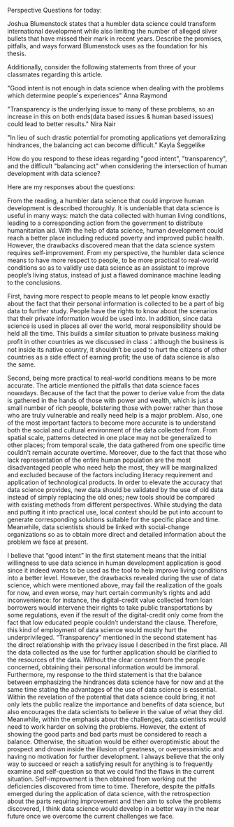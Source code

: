 Perspective Questions for today: 

Joshua Blumenstock states that a humbler data science could transform international development while also limiting the number of alleged silver bullets that have missed their mark in recent years. Describe the promises, pitfalls, and ways forward Blumenstock uses as the foundation for his thesis.

Additionally, consider the following statements from three of your classmates regarding this article. 

"Good intent is not enough in data science when dealing with the problems which determine people's experiences" Anna Raymond

"Transparency is the underlying issue to many of these problems, so an increase in this on both ends(data based issues & human based issues) could lead to better results." Nira Nair

"In lieu of such drastic potential for promoting applications yet demoralizing hindrances, the balancing act can become difficult." Kayla Seggelike

How do you respond to these ideas regarding "good intent", "transparency", and the difficult "balancing act" when considering the intersection of human development with data science?



Here are my responses about the questions: 


From the reading, a humbler data science that could improve human development is described thoroughly. It is undeniable that data science is useful in many ways: match the data collected with human living conditions, leading to a corresponding action from the government to distribute humanitarian aid. With the help of data science, human development could reach a better place including reduced poverty and improved public health. However, the drawbacks discovered mean that the data science system requires self-improvement. From my perspective, the humbler data science means to have more respect to people, to be more practical to real-world conditions so as to validly use data science as an assistant to improve people’s living status, instead of just a flawed dominance machine leading to the conclusions.

First, having more respect to people means to let people know exactly about the fact that their personal information is collected to be a part of big data to further study. People have the rights to know about the scenarios that their private information would be used into. In addition, since data science is used in places all over the world, moral responsibility should be held all the time. This builds a similar situation to private business making profit in other countries as we discussed in class：although the business is not inside its native country, it shouldn’t be used to hurt the citizens of other countries as a side effect of earning profit; the use of data science is also the same.

Second, being more practical to real-world conditions means to be more accurate. The article mentioned the pitfalls that data science faces nowadays. Because of the fact that the power to derive value from the data is gathered in the hands of those with power and wealth, which is just a small number of rich people, bolstering those with power rather than those who are truly vulnerable and really need help is a major problem. Also, one of the most important factors to become more accurate is to understand both the social and cultural environment of the data collected from. From spatial scale, patterns detected in one place may not be generalized to other places; from temporal scale, the data gathered from one specific time couldn’t remain accurate overtime. Moreover, due to the fact that those who lack representation of the entire human population are the most disadvantaged people who need help the most, they will be marginalized and excluded because of the factors including literacy requirement and application of technological products. In order to elevate the accuracy that data science provides, new data should be validated by the use of old data instead of simply replacing the old ones; new tools should be compared with existing methods from different perspectives. While studying the data and putting it into practical use, local context should be put into account to generate corresponding solutions suitable for the specific place and time. Meanwhile, data scientists should be linked with social-change organizations so as to obtain more direct and detailed information about the problem we face at present.

I believe that “good intent” in the first statement means that the initial willingness to use data science in human development application is good since it indeed wants to be used as the tool to help improve living conditions into a better level. However, the drawbacks revealed during the use of data science, which were mentioned above, may fail the realization of the goals for now, and even worse, may hurt certain community’s rights and add inconvenience: for instance, the digital-credit value collected from loan borrowers would intervene their rights to take public transportations by some regulations, even if the result of the digital-credit only come from the fact that low educated people couldn’t understand the clause. Therefore, this kind of employment of data science would mostly hurt the underprivileged. “Transparency” mentioned in the second statement has the direct relationship with the privacy issue I described in the first place. All the data collected as the use for further application should be clarified to the resources of the data. Without the clear consent from the people concerned, obtaining their personal information would be immoral. Furthermore, my response to the third statement is that the balance between emphasizing the hindrances data science have for now and at the same time stating the advantages of the use of data science is essential. Within the revelation of the potential that data science could bring, it not only lets the public realize the importance and benefits of data science, but also encourages the data scientists to believe in the value of what they did. Meanwhile, within the emphasis about the challenges, data scientists would need to work harder on solving the problems. However, the extent of showing the good parts and bad parts must be considered to reach a balance. Otherwise, the situation would be either overoptimistic about the prospect and drown inside the illusion of greatness, or overpessimistic and having no motivation for further development. I always believe that the only way to succeed or reach a satisfying result for anything is to frequently examine and self-question so that we could find the flaws in the current situation. Self-improvement is then obtained from working out the deficiencies discovered from time to time. Therefore, despite the pitfalls emerged during the application of data science, with the retrospection about the parts requiring improvement and then aim to solve the problems discovered, I think data science would develop in a better way in the near future once we overcome the current challenges we face.
